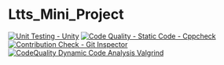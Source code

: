 # Ltts_Mini_Project
[![Unit Testing - Unity](https://github.com/praveenct7/Ltts_Mini_Project/actions/workflows/unity.yml/badge.svg)](https://github.com/praveenct7/Ltts_Mini_Project/actions/workflows/unity.yml)
[![Code Quality - Static Code - Cppcheck](https://github.com/praveenct7/Ltts_Mini_Project/actions/workflows/cppcheck.yml/badge.svg)](https://github.com/praveenct7/Ltts_Mini_Project/actions/workflows/cppcheck.yml)
[![Contribution Check - Git Inspector](https://github.com/praveenct7/Ltts_Mini_Project/actions/workflows/gitinspector.yml/badge.svg)](https://github.com/praveenct7/Ltts_Mini_Project/actions/workflows/gitinspector.yml)
[![CodeQuality Dynamic Code Analysis Valgrind](https://github.com/praveenct7/Ltts_Mini_Project/actions/workflows/dynamic-code-quality.yml/badge.svg)](https://github.com/praveenct7/Ltts_Mini_Project/actions/workflows/dynamic-code-quality.yml)
